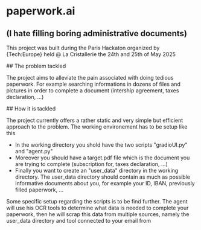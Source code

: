 # paperwork.ai 
## (I hate filling boring administrative documents)
<p>This project was built during the Paris Hackaton organized by {Tech:Europe} held @ La Cristallerie the 24th and 25th of May 2025</p>
## The problem tackled
<p>
The project aims to alleviate the pain associated with doing tedious paperwork. For example searching informations in dozens of files and pictures in order to complete a document (intership agreement, taxes declaration, ...)
</p>
## How it is tackled
<p>
The project currently offers a rather static and very simple but efficient approach to the problem. The working environement has to be setup like this 
<ul>
  <li>In the working directory you shold have the two scripts "gradioUI.py" and "agent.py"</li>
  <li>Moreover you should have a target.pdf file which is the document you are trying to complete (subscription for, taxes declaration, ...)</li>
  <li>Finally you want to create an "user_data" directory in the working directory. The user_data directory should contain as much as possible informative documents about you, for example your ID, IBAN, previously filled paperwork, ...</li>
</ul>
Some specific setup regarding the scripts is to be find further.
The agent will use his OCR tools to determine what data is needed to complete your paperwork, then he will scrap this data from multiple sources, namely the user_data directory and tool connected to your email from

</p>


